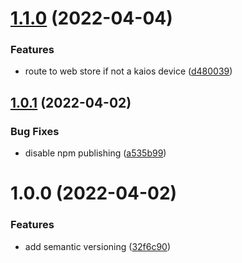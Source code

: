 # [1.1.0](https://github.com/garredow/kaistore-link/compare/v1.0.1...v1.1.0) (2022-04-04)


### Features

* route to web store if not a kaios device ([d480039](https://github.com/garredow/kaistore-link/commit/d4800392866b20035ecf8f0c84e26d67caa88e08))

## [1.0.1](https://github.com/garredow/kaistore-link/compare/v1.0.0...v1.0.1) (2022-04-02)


### Bug Fixes

* disable npm publishing ([a535b99](https://github.com/garredow/kaistore-link/commit/a535b992a45af946f03524862bfcf3694751f2b0))

# 1.0.0 (2022-04-02)


### Features

* add semantic versioning ([32f6c90](https://github.com/garredow/kaistore-link/commit/32f6c9068ca6360f70c506bb54c7e4721e4e6803))
